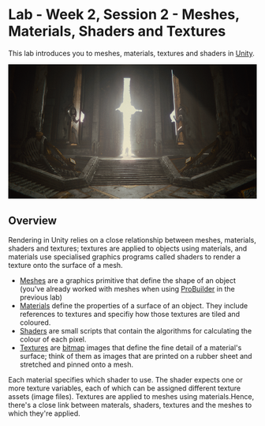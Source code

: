 # Lab - Week 2, Session 2 - Meshes, Materials, Shaders and Textures

This lab introduces you to meshes, materials, textures and shaders in [Unity](https://unity.com/).

![Heretic](images/heretic.png)

## Overview

Rendering in Unity relies on a close relationship between meshes, materials, shaders and textures; textures are applied to objects using materials, and materials use specialised graphics programs called shaders to render a texture onto the surface of a mesh.

+ [Meshes](https://docs.unity3d.com/Manual/AnatomyofaMesh.html) are a graphics primitive that define the shape of an object (you've already worked with meshes when using [ProBuilder](https://unity.com/features/probuilder) in the previous lab)
+ [Materials](https://docs.unity3d.com/Manual/Materials.html) define the properties of a surface of an object. They include references to textures and specifiy how those textures are tiled and coloured. 
+ [Shaders](https://docs.unity3d.com/Manual/Shaders.html) are small scripts that contain the algorithms for calculating the colour of each pixel.
+ [Textures](https://docs.unity3d.com/Manual/Textures.html) are [bitmap](https://en.wikipedia.org/wiki/Bitmap) images that define the fine detail of a material's surface; think of them as images that are printed on a rubber sheet and stretched and pinned onto a mesh.

Each material specifies which shader to use. The shader expects one or more texture variables, each of which can be assigned different texture assets (image files). Textures are applied to meshes using materials.Hence, there's a close link between materals, shaders, textures and the meshes to which they're applied.

